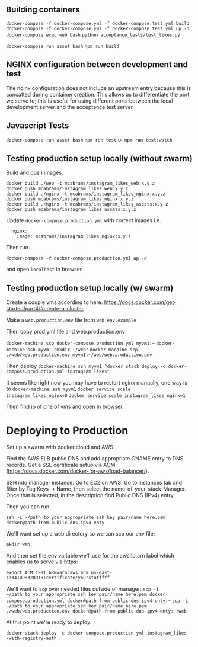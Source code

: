 ## Building containers

`docker-compose -f docker-compose.yml -f docker-compose.test.yml build`
`docker-compose -f docker-compose.yml -f docker-compose.test.yml up -d`
`docker-compose exec web bash`
`python acceptance_tests/test_likes.py`

`docker-compose run asset bash`
`npm run build`

## NGINX configuration between development and test

The nginx configuration does not include an upstream entry because this is
concatted during container creation. This allows us to differentiate the
port we serve to; this is useful for using different ports between the local
development server and the acceptance test server.

## Javascript Tests
`docker-compose run asset bash`
`npm run test` or `npm run test:watch`


## Testing production setup locally (without swarm)

Build and push images:

```
docker build ./web -t mcabrams/instagram_likes_web:x.y.z
docker push mcabrams/instagram_likes_web:x.y.z
docker build ./nginx -t mcabrams/instagram_likes_nginx:x.y.z
docker push mcabrams/instagram_likes_nginx:x.y.z
docker build ./nginx -t mcabrams/instagram_likes_assets:x.y.z
docker push mcabrams/instagram_likes_assets:x.y.z
```

Update `docker-compose.production.yml` with correct images
i.e.

```
  nginx:
    image: mcabrams/instagram_likes_nginx:x.y.z
```

Then run

```
docker-compose -f docker-compose.production.yml up -d
```

and open `localhost` in browser.

## Testing production setup locally (w/ swarm)

Create a couple vms according to here: https://docs.docker.com/get-started/part4/#create-a-cluster

Make a `web.production.env` file from `web.env.example`

Then copy prod yml file and web.production.env

`docker-machine scp docker-compose.production.yml myvm1:~`
`docker-machine ssh myvm1 "mkdir ~/web"`
`docker-machine scp ./web/web.production.env myvm1:~/web/web.production.env`

Then deploy
`docker-machine ssh myvm1 "docker stack deploy -c docker-compose.production.yml instagram_likes"`

It seems like right now you may have to restart nginx manually, one way is to
`docker-machine ssh myvm1`
`docker service scale instagram_likes_nginx=0`
`docker service scale instagram_likes_nginx=1`

Then find ip of one of vms and open in browser.


# Deploying to Production

Set up a swarm with docker cloud and AWS.

Find the AWS ELB public DNS and add appropriate CNAME entry to DNS records. Get
a SSL certificate setup via ACM (https://docs.docker.com/docker-for-aws/load-balancer/).

SSH into manager instance: Go to EC2 on AWS. Go to instances tab and filter by Tag Keys -> Name, then select the name-of-your-stack-Manager. Once that is selected, in the description find Public DNS (IPv4) entry.

Then you can run

`ssh -i ~/path_to_your_appropriate_ssh_key_pair/name_here.pem docker@path-from-public-dns-ipv4-enty`

We'll want set up a web directory so we can scp our env file:

`mkdir web`

And then set the env variable we'll use for the aws.lb.arn label which enables
us to serve via https:

`export ACM_CERT_ARN=arn:aws:acm:us-east-1:341098320918:certificate/yourstufffff`

We'll want to `scp` over needed files outside of manager:
`scp -i ~/path_to_your_appropriate_ssh_key_pair/name_here.pem docker-compose.production.yml docker@path-from-public-dns-ipv4-enty:~`
`scp -i ~/path_to_your_appropriate_ssh_key_pair/name_here.pem ./web/web.production.env docker@path-from-public-dns-ipv4-enty:~/web`

At this point we're ready to deploy:

`docker stack deploy -c docker-compose.production.yml instagram_likes --with-registry-auth`
